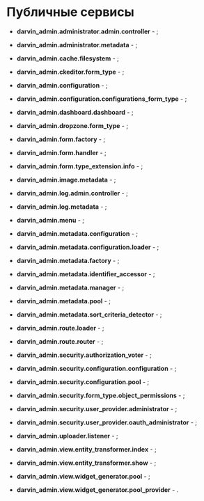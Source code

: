 Публичные сервисы
=================

- **darvin_admin.administrator.admin.controller** - ;


- **darvin_admin.administrator.metadata** - ;


- **darvin_admin.cache.filesystem** - ;


- **darvin_admin.ckeditor.form_type** - ;


- **darvin_admin.configuration** - ;


- **darvin_admin.configuration.configurations_form_type** - ;


- **darvin_admin.dashboard.dashboard** - ;


- **darvin_admin.dropzone.form_type** - ;


- **darvin_admin.form.factory** - ;


- **darvin_admin.form.handler** - ;


- **darvin_admin.form.type_extension.info** - ;


- **darvin_admin.image.metadata** - ;


- **darvin_admin.log.admin.controller** - ;


- **darvin_admin.log.metadata** - ;


- **darvin_admin.menu** - ;


- **darvin_admin.metadata.configuration** - ;


- **darvin_admin.metadata.configuration.loader** - ;


- **darvin_admin.metadata.factory** - ;


- **darvin_admin.metadata.identifier_accessor** - ;


- **darvin_admin.metadata.manager** - ;


- **darvin_admin.metadata.pool** - ;


- **darvin_admin.metadata.sort_criteria_detector** - ;


- **darvin_admin.route.loader** - ;


- **darvin_admin.route.router** - ;


- **darvin_admin.security.authorization_voter** - ;


- **darvin_admin.security.configuration.configuration** - ;


- **darvin_admin.security.configuration.pool** - ;


- **darvin_admin.security.form_type.object_permissions** - ;


- **darvin_admin.security.user_provider.administrator** - ;


- **darvin_admin.security.user_provider.oauth_administrator** - ;


- **darvin_admin.uploader.listener** - ;


- **darvin_admin.view.entity_transformer.index** - ;


- **darvin_admin.view.entity_transformer.show** - ;


- **darvin_admin.view.widget_generator.pool** - ;


- **darvin_admin.view.widget_generator.pool_provider** - .
